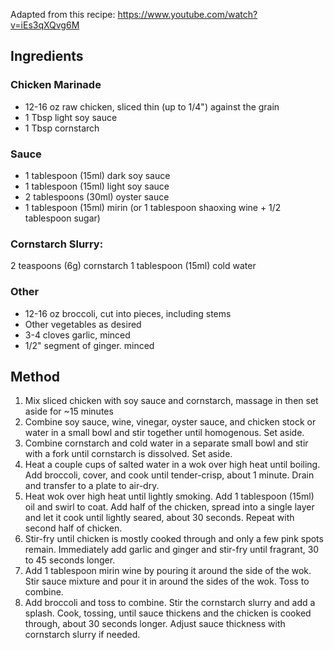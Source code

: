 Adapted from this recipe: https://www.youtube.com/watch?v=iEs3qXQvg6M

## Ingredients
### Chicken Marinade
* 12-16 oz raw chicken, sliced thin (up to 1/4") against the grain
* 1 Tbsp light soy sauce
* 1 Tbsp cornstarch

### Sauce
* 1 tablespoon (15ml) dark soy sauce
* 1 tablespoon (15ml) light soy sauce 
* 2 tablespoons (30ml) oyster sauce
* 1 tablespoon (15ml) mirin (or 1 tablespoon shaoxing wine + 1/2 tablespoon sugar)

### Cornstarch Slurry:
2 teaspoons (6g) cornstarch
1 tablespoon (15ml) cold water

### Other
* 12-16 oz broccoli, cut into pieces, including stems
* Other vegetables as desired
* 3-4 cloves garlic, minced
* 1/2" segment of ginger. minced

## Method
1. Mix sliced chicken with soy sauce and cornstarch, massage in then set aside for ~15 minutes
2. Combine soy sauce, wine, vinegar, oyster sauce, and chicken stock or water in a small bowl and stir together until homogenous. Set aside. 
3. Combine cornstarch and cold water in a separate small bowl and stir with a fork until cornstarch is dissolved. Set aside.
4. Heat a couple cups of salted water in a wok over high heat until boiling. Add broccoli, cover, and cook until tender-crisp, about 1 minute. Drain and transfer to a plate to air-dry.
5. Heat wok over high heat until lightly smoking. Add 1 tablespoon (15ml) oil and swirl to coat. Add half of the chicken, spread into a single layer and let it cook until lightly seared, about 30 seconds. Repeat with second half of chicken.
6. Stir-fry until chicken is mostly cooked through and only a few pink spots remain. Immediately add garlic and ginger and stir-fry until fragrant, 30 to 45 seconds longer.
7. Add 1 tablespoon mirin wine by pouring it around the side of the wok. Stir sauce mixture and pour it in around the sides of the wok. Toss to combine.
8. Add broccoli and toss to combine. Stir the cornstarch slurry and add a splash. Cook, tossing, until sauce thickens and the chicken is cooked through, about 30 seconds longer. Adjust sauce thickness with cornstarch slurry if needed. 
